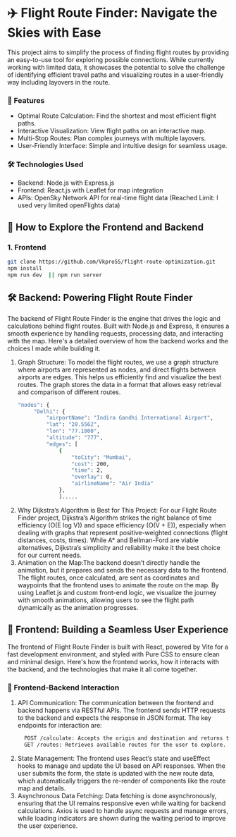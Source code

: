 # ✈️ Flight Route Finder: Navigate the Skies with Ease
This project aims to simplify the process of finding flight routes by providing an easy-to-use tool for exploring possible connections. While currently working with limited data, it showcases the potential to solve the challenge of identifying efficient travel paths and visualizing routes in a user-friendly way including layovers in the route.

### 🚀 Features
- Optimal Route Calculation: Find the shortest and most efficient flight paths.
- Interactive Visualization: View flight paths on an interactive map.
- Multi-Stop Routes: Plan complex journeys with multiple layovers.
- User-Friendly Interface: Simple and intuitive design for seamless usage.

### 🛠️ Technologies Used
- Backend: Node.js with Express.js
- Frontend: React.js with Leaflet for map integration
- APIs: OpenSky Network API for real-time flight data (Reached Limit: I used very limited openFlights data)

## 🚀 How to Explore the Frontend and Backend
### 1. Frontend
   ```bash
git clone https://github.com/Vkpro55/flight-route-optimization.git
npm install
npm run dev  || npm run server
```

## 🛠️ Backend: Powering Flight Route Finder
The backend of Flight Route Finder is the engine that drives the logic and calculations behind flight routes. Built with Node.js and Express, it ensures a smooth experience by handling requests, processing data, and interacting with the map. Here's a detailed overview of how the backend works and the choices I made while building it.
1. Graph Structure: To model the flight routes, we use a graph structure where airports are represented as nodes, and direct flights between airports are edges. This helps us efficiently find and visualize the best routes. The graph stores the data in a format that allows easy retrieval and comparison of different routes.
   ```bash
   "nodes": {
        "Delhi": {
            "airportName": "Indira Gandhi International Airport",
            "lat": "28.5562",
            "lon": "77.1000",
            "altitude": "777",
            "edges": [
                {
                    "toCity": "Mumbai",
                    "cost": 200,
                    "time": 2,
                    "overlay": 0,
                    "airlineName": "Air India"
                },
                ].....
   ```
2.  Why Dijkstra’s Algorithm is Best for This Project: For our Flight Route Finder project, Dijkstra’s Algorithm strikes the right balance of time efficiency (O(E log V)) and space efficiency (O(V + E)), especially when dealing with graphs that represent positive-weighted connections (flight distances, costs, times). While A* and Bellman-Ford are viable alternatives, Dijkstra’s simplicity and reliability make it the best choice for our current needs.
3. Animation on the Map:The backend doesn’t directly handle the animation, but it prepares and sends the necessary data to the frontend. The flight routes, once calculated, are sent as coordinates and waypoints that the frontend uses to animate the route on the map. By using Leaflet.js and custom front-end logic, we visualize the journey with smooth animations, allowing users to see the flight path dynamically as the animation progresses.


## 🎨 Frontend: Building a Seamless User Experience
The frontend of Flight Route Finder is built with React, powered by Vite for a fast development environment, and styled with Pure CSS to ensure clean and minimal design. Here's how the frontend works, how it interacts with the backend, and the technologies that make it all come together.
### 🔗 Frontend-Backend Interaction
1. API Communication:
The communication between the frontend and backend happens via RESTful APIs. The frontend sends HTTP requests to the backend and expects the response in JSON format. The key endpoints for interaction are:
    ```bash
      POST /calculate: Accepts the origin and destination and returns the optimal route.
      GET /routes: Retrieves available routes for the user to explore.
    ``` 
2. State Management:
The frontend uses React’s state and useEffect hooks to manage and update the UI based on API responses. When the user submits the form, the state is updated with the new route data, which automatically triggers the re-render of components like the route map and details.
3. Asynchronous Data Fetching:
Data fetching is done asynchronously, ensuring that the UI remains responsive even while waiting for backend calculations. Axios is used to handle async requests and manage errors, while loading indicators are shown during the waiting period to improve the user experience.
